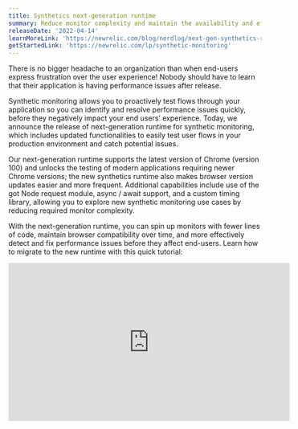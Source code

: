 ```yaml
---
title: Synthetics next-generation runtime 
summary: Reduce monitor complexity and maintain the availability and efficiency of synthetics tests with the new synthetics runtime.  
releaseDate: '2022-04-14'
learnMoreLink: 'https://newrelic.com/blog/nerdlog/next-gen-synthetics-runtime' 
getStartedLink: 'https://newrelic.com/lp/synthetic-monitoring'
---
```


  There is no bigger headache to an organization than when end-users express frustration over the user experience! Nobody should have to learn that their application is having performance issues after release.

 Synthetic monitoring allows you to proactively test flows through your application so you can identify and resolve performance issues quickly, before they negatively impact your end users’ experience. Today, we announce the release of next-generation runtime for synthetic monitoring, which includes updated functionalities to easily test user flows in your production environment and catch potential issues.

  Our next-generation runtime supports the latest version of Chrome (version 100) and unlocks the testing of modern applications requiring newer Chrome versions; the new synthetics runtime also makes browser version updates easier and more frequent. Additional capabilities include use of the got Node request module, async / await support, and a custom timing library, allowing you to explore new synthetic monitoring use cases by reducing required monitor complexity. 

  With the next-generation runtime, you can spin up monitors with fewer lines of code, maintain browser compatibility over time, and more effectively detect and fix performance issues before they affect end-users. Learn how to migrate to the new runtime with this quick tutorial:


<iframe width="560" height="315" src="https://www.youtube.com/embed/UpbdJO5H61Y?controls=0" title="YouTube video player" frameborder="0" allow="accelerometer; autoplay; clipboard-write; encrypted-media; gyroscope; picture-in-picture" allowfullscreen></iframe>
